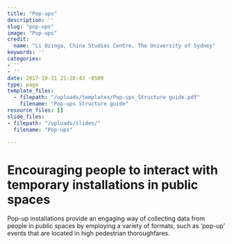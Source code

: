 ```yaml
---
title: "Pop-ups"
description: ''
slug: "pop-ups"
image: "Pop-ups"
credit:
  name: "Li Ozinga, China Studies Centre, The University of Sydney"
keywords: ''
categories:
- ''
- ''
date: 2017-10-31 21:28:43 -0500
type: page
template_files:
  - filepath: "/uploads/templates/Pop-ups_Structure guide.pdf"
    filename: "Pop-ups Structure guide"
resource_files: []
slide_files:
- filepath: "/uploads/slides/"
  filename: "Pop-ups"

---
```

# Encouraging people to interact with temporary installations in public spaces

Pop-up installations provide an engaging way of collecting data from people in public spaces by employing a variety of formats, such as ‘pop-up’ events that are located in high pedestrian thoroughfares.
